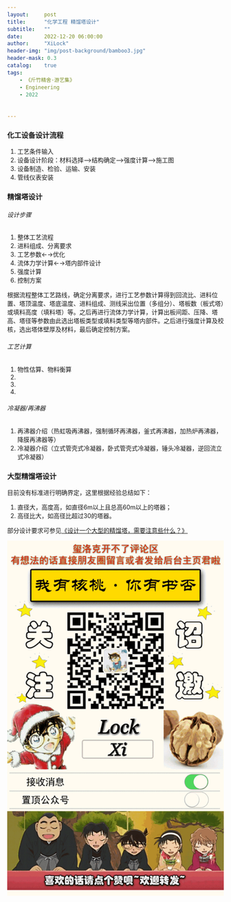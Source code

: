 ```yaml
---
layout:     post
title:      "化学工程 精馏塔设计"
subtitle:   ""
date:       2022-12-20 06:00:00
author:     "XiLock"
header-img: "img/post-background/bamboo3.jpg"
header-mask: 0.3
catalog:    true
tags:
    - 《斤竹精舍·游艺集》
    - Engineering
    - 2022


---
```


### 化工设备设计流程
1. 工艺条件输入
1. 设备设计阶段：材料选择-->结构确定-->强度计算-->施工图
1. 设备制造、检验、运输、安装
1. 管线仪表安装

### 精馏塔设计
###### 设计步骤
1. 整体工艺流程
1. 进料组成、分离要求
1. 工艺参数←→优化
1. 流体力学计算←→塔内部件设计
1. 强度计算
1. 控制方案

根据流程整体工艺路线，确定分离要求，进行工艺参数计算得到回流比、进料位置、塔顶温度、塔底温度、进料组成、测线采出位置（多组分）、塔板数（板式塔）或填料高度（填料塔）等。之后再进行流体力学计算，计算出板间距、压降、塔高、塔径等参数由此选出塔板类型或填料类型等塔内部件。之后进行强度计算及校核，选出塔体壁厚及材料，最后确定控制方案。

###### 工艺计算
1. 物性估算、物料衡算
1. 
1. 
1. 

###### 冷凝器/再沸器
1. 再沸器介绍（热虹吸再沸器，强制循环再沸器，釜式再沸器，加热炉再沸器，降膜再沸器等）
1. 冷凝器介绍（立式管壳式冷凝器，卧式管壳式冷凝器，锤头冷凝器，逆回流立式冷凝器）


### 大型精馏塔设计
目前没有标准进行明确界定，这里根据经验总结如下：
1. 直径大，高度高，如直径6m以上且总高60m以上的塔器；
2. 高径比大，如高径比超过30的塔器。

部分设计要求可参见[《设计一个大型的精馏塔，需要注意些什么？》](https://www.jishulink.com/post/1849582)


![](/img/wc-tail.GIF)
